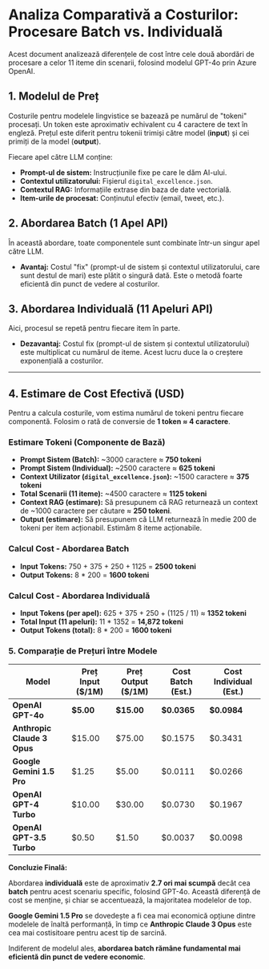 # Analiza Comparativă a Costurilor: Procesare Batch vs. Individuală

Acest document analizează diferențele de cost între cele două abordări de procesare a celor 11 iteme din scenarii, folosind modelul GPT-4o prin Azure OpenAI.

## 1. Modelul de Preț

Costurile pentru modelele lingvistice se bazează pe numărul de "tokeni" procesați. Un token este aproximativ echivalent cu 4 caractere de text în engleză. Prețul este diferit pentru tokenii trimiși către model (**input**) și cei primiți de la model (**output**).

Fiecare apel către LLM conține:
- **Prompt-ul de sistem:** Instrucțiunile fixe pe care le dăm AI-ului.
- **Contextul utilizatorului:** Fișierul `digital_excellence.json`.
- **Contextul RAG:** Informațiile extrase din baza de date vectorială.
- **Item-urile de procesat:** Conținutul efectiv (email, tweet, etc.).

## 2. Abordarea Batch (1 Apel API)

În această abordare, toate componentele sunt combinate într-un singur apel către LLM.

- **Avantaj:** Costul "fix" (prompt-ul de sistem și contextul utilizatorului, care sunt destul de mari) este plătit o singură dată. Este o metodă foarte eficientă din punct de vedere al costurilor.

## 3. Abordarea Individuală (11 Apeluri API)

Aici, procesul se repetă pentru fiecare item în parte.

- **Dezavantaj:** Costul fix (prompt-ul de sistem și contextul utilizatorului) este multiplicat cu numărul de iteme. Acest lucru duce la o creștere exponențială a costurilor.

---

## 4. Estimare de Cost Efectivă (USD)

Pentru a calcula costurile, vom estima numărul de tokeni pentru fiecare componentă. Folosim o rată de conversie de **1 token ≈ 4 caractere**.

### Estimare Tokeni (Componente de Bază)

- **Prompt Sistem (Batch):** ~3000 caractere ≈ **750 tokeni**
- **Prompt Sistem (Individual):** ~2500 caractere ≈ **625 tokeni**
- **Context Utilizator (`digital_excellence.json`):** ~1500 caractere ≈ **375 tokeni**
- **Total Scenarii (11 iteme):** ~4500 caractere ≈ **1125 tokeni**
- **Context RAG (estimare):** Să presupunem că RAG returnează un context de ~1000 caractere per căutare ≈ **250 tokeni**.
- **Output (estimare):** Să presupunem că LLM returnează în medie 200 de tokeni per item acționabil. Estimăm 8 iteme acționabile.

### Calcul Cost - Abordarea Batch

- **Input Tokens:** 750 + 375 + 250 + 1125 = **2500 tokeni**
- **Output Tokens:** 8 * 200 = **1600 tokeni**

### Calcul Cost - Abordarea Individuală

- **Input Tokens (per apel):** 625 + 375 + 250 + (1125 / 11) ≈ **1352 tokeni**
- **Total Input (11 apeluri):** 11 * 1352 = **14,872 tokeni**
- **Output Tokens (total):** 8 * 200 = **1600 tokeni**

### 5. Comparație de Prețuri între Modele

| Model                     | Preț Input ($/1M) | Preț Output ($/1M) | Cost Batch (Est.) | Cost Individual (Est.) |
| ------------------------- | ----------------- | ------------------ | ----------------- | ---------------------- |
| **OpenAI GPT-4o**         | **$5.00**         | **$15.00**         | **$0.0365**       | **$0.0984**            |
| **Anthropic Claude 3 Opus** | $15.00            | $75.00             | $0.1575           | $0.3431                |
| **Google Gemini 1.5 Pro** | $1.25             | $5.00              | $0.0111           | $0.0266                |
| **OpenAI GPT-4 Turbo**    | $10.00            | $30.00             | $0.0730           | $0.1967                |
| **OpenAI GPT-3.5 Turbo**  | $0.50             | $1.50              | $0.0037           | $0.0098                |

**Concluzie Finală:**

Abordarea **individuală** este de aproximativ **2.7 ori mai scumpă** decât cea **batch** pentru acest scenariu specific, folosind GPT-4o. Această diferență de cost se menține, și chiar se accentuează, la majoritatea modelelor de top.

**Google Gemini 1.5 Pro** se dovedește a fi cea mai economică opțiune dintre modelele de înaltă performanță, în timp ce **Anthropic Claude 3 Opus** este cea mai costisitoare pentru acest tip de sarcină.

Indiferent de modelul ales, **abordarea batch rămâne fundamental mai eficientă din punct de vedere economic**.